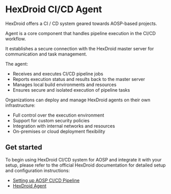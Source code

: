 # HexDroid CI/CD Agent

HexDroid offers a CI / CD system geared towards AOSP-based projects.

Agent is a core component that handles pipeline execution in the CI/CD workflow.

It establishes a secure connection with the HexDroid master server for communication and task management.

The agent:

- Receives and executes CI/CD pipeline jobs
- Reports execution status and results back to the master server
- Manages local build environments and resources
- Ensures secure and isolated execution of pipeline tasks

Organizations can deploy and manage HexDroid agents on their own infrastructure:

- Full control over the execution environment
- Support for custom security policies
- Integration with internal networks and resources
- On-premises or cloud deployment flexibility

## Get started

To begin using HexDroid CI/CD system for AOSP and integrate it with your setup, please refer to the official HexDroid
documentation for
detailed setup and configuration instructions:

- [Setting up AOSP CI/CD Pipeline](https://hexdroid.com/docs/platform/ci/aosp-ci-setup)
- [HexDroid Agent](https://hexdroid.com/docs/platform/ci/agent)
